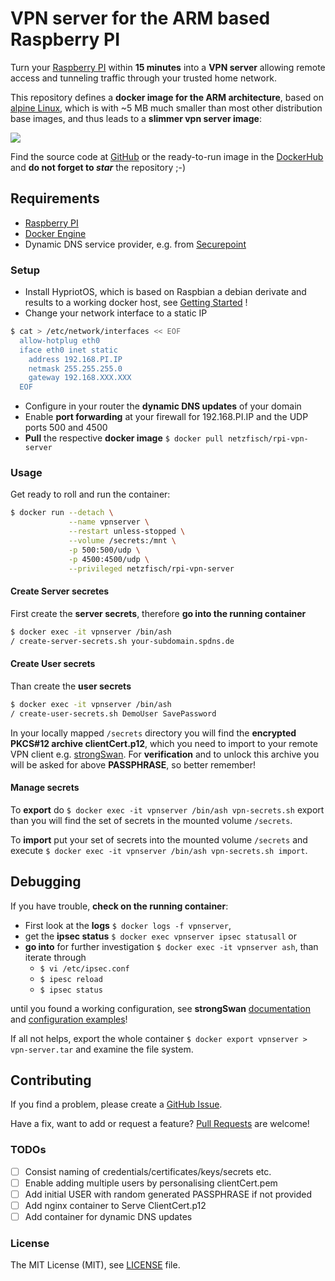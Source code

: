 # VPN server for the ARM based Raspberry PI

Turn your [Raspberry PI](http://raspberrypi.org) within **15 minutes** into a
**VPN server** allowing remote access and tunneling traffic through your
trusted home network.

This repository defines a **docker image for the ARM architecture**, based on
[alpine Linux](http://www.alpinelinux.org/), which is with ~5 MB much smaller
than most other distribution base images, and thus leads to a **slimmer vpn
server image**:

[![](https://badge.imagelayers.io/netzfisch/rpi-vpn-server:latest.svg)](https://imagelayers.io/?images=netzfisch/rpi-vpn-server:latest)

Find the source code at [GitHub](https://github.com/netzfisch/rpi-vpn-server) or
the ready-to-run image in the
[DockerHub](https://hub.docker.com/r/netzfisch/rpi-vpn-server/) and **do not
forget to _star_** the repository ;-)

## Requirements

- [Raspberry PI](http://raspberrypi.org)
- [Docker Engine](https://docs.docker.com/engine/quickstart/)
- Dynamic DNS service provider, e.g. from [Securepoint](https://www.spdns.de/)

### Setup

- Install HypriotOS, which is based on Raspbian a debian derivate and results to
a working docker host, see
[Getting Started](http://blog.hypriot.com/getting-started-with-docker-and-linux-on-the-raspberry-pi/) !
- Change your network interface to a static IP

```sh
$ cat > /etc/network/interfaces << EOF
  allow-hotplug eth0
  iface eth0 inet static
    address 192.168.PI.IP
    netmask 255.255.255.0
    gateway 192.168.XXX.XXX
  EOF
```

- Configure in your router the **dynamic DNS updates** of your domain
- Enable **port forwarding** at your firewall for 192.168.PI.IP and the UDP
ports 500 and 4500
- **Pull** the respective **docker image** `$ docker pull netzfisch/rpi-vpn-server`

### Usage

Get ready to roll and run the container:

```sh
$ docker run --detach \
             --name vpnserver \
             --restart unless-stopped \
             --volume /secrets:/mnt \
             -p 500:500/udp \
             -p 4500:4500/udp \
             --privileged netzfisch/rpi-vpn-server
```

#### Create Server secretes

First create the **server secrets**, therefore **go into the running container**

```sh
$ docker exec -it vpnserver /bin/ash
/ create-server-secrets.sh your-subdomain.spdns.de
```

#### Create User secrets

Than create the **user secrets**

```sh
$ docker exec -it vpnserver /bin/ash
/ create-user-secrets.sh DemoUser SavePassword
```

In your locally mapped `/secrets` directory you will find the **encrypted
PKCS#12 archive clientCert.p12**, which you need to import to your remote VPN
client e.g.
[strongSwan](https://play.google.com/store/apps/details?id=org.strongswan.android).
For **verification** and to unlock this archive you will be asked for above
**PASSPHRASE**, so better remember!

#### Manage secrets

To **export** do `$ docker exec -it vpnserver /bin/ash vpn-secrets.sh` export
than you will find the set of secrets in the mounted volume `/secrets`.

To **import** put your set of secrets into the mounted volume `/secrets` and
execute `$ docker exec -it vpnserver /bin/ash vpn-secrets.sh import`.

## Debugging

If you have trouble, **check on the running container**:

* First look at the **logs** `$ docker logs -f vpnserver`,
* get the **ipsec status** `$ docker exec vpnserver ipsec statusall` or
* **go into** for further investigation `$ docker exec -it vpnserver ash`, than
  iterate through
  * `$ vi /etc/ipsec.conf`
  * `$ ipesc reload`
  * `$ ipsec status`

until you found a working configuration, see **strongSwan**
[documentation](https://wiki.strongswan.org/projects/strongswan/wiki/IntroductionTostrongSwan)
and [configuration
examples](https://wiki.strongswan.org/projects/strongswan/wiki/IKEv2Examples)!

If all not helps, export the whole container `$ docker export vpnserver > vpn-server.tar`
and examine the file system.

## Contributing

If you find a problem, please create a
[GitHub Issue](https://github.com/netzfisch/rpi-tvheadend/issues).

Have a fix, want to add or request a feature?
[Pull Requests](https://github.com/netzfisch/rpi-tvheadend/pulls) are welcome!

### TODOs

- [ ] Consist naming of credentials/certificates/keys/secrets etc.
- [ ] Enable adding multiple users by personalising clientCert.pem
- [ ] Add initial USER with random generated PASSPHRASE if not provided
- [ ] Add nginx container to Serve ClientCert.p12
- [ ] Add container for dynamic DNS updates

### License

The MIT License (MIT), see [LICENSE](LICENSE) file.
